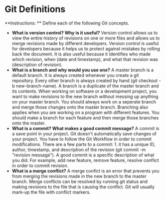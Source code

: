 # Git Definitions

**Instructions: ** Define each of the following Git concepts.

* **What is version control? Why is it useful?**
Version control allows us to view the entire history of revisions on one or more files and allows us to merge revisions made by different developers. Version control is useful for developers because it helps us to protect against mistakes by rolling back the document. It is also useful because it identifies who made which revision, when (date and timestamp), and what that revision was (description of revision).
* **What is a branch and why would you use one?**
A master branch is a default branch. It is always created whenever you create a git repository. Every other branch is always created by hand (git checkout -b new-branch-name). A branch is a duplicate of the master branch and its contents. When working on software or a development project, you want to make revisions to the new branch without messing up anything on your master branch. You should always work on a seperate branch and merge those changes onto the master branch. Branching also applies when you are working on a program with different features. You should make a branch for each feature and then merge those branches onto the master.
* **What is a commit? What makes a good commit message?** A commit is a save point in your project. Git doesn't automatically save changes of your project. You have to follow the Git Workflow in order to commit modifications. There are a few parts to a commit: 1. it has a unique ID, author, timestamp, and description of the revision (git commit -m "revision message"). A good commit is a specific description of what you did. For example, add new feature, remove feature, resolve conflict in order to commit revision.
* **What is a merge conflict?**
A merge confict is an error that prevents you from merging the revisions made in the new branch to the master branch. Merge conflicts can be resolved by running git status and making revisions to the file that is causing the conflict. Git will usually mark-up the file with conflict markers.